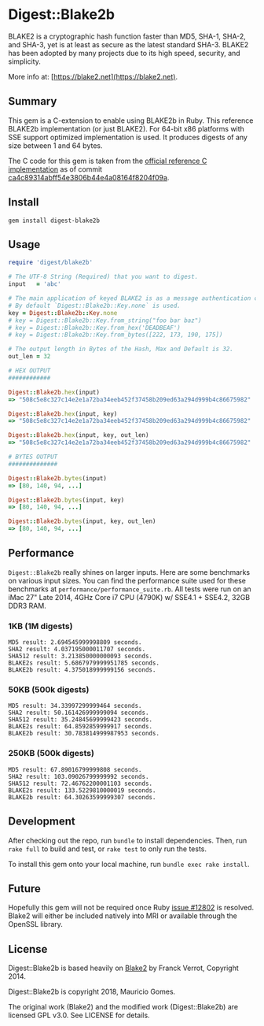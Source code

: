 Digest::Blake2b
===============

BLAKE2 is a cryptographic hash function faster than MD5, SHA-1, SHA-2, and SHA-3, yet is at least as secure as the latest standard SHA-3. BLAKE2 has been adopted by many projects due to its high speed, security, and simplicity.

More info at: [https://blake2.net](https://blake2.net).

## Summary

This gem is a C-extension to enable using BLAKE2b in Ruby. This reference BLAKE2b implementation (or just BLAKE2). For 64-bit x86 platforms with SSE support optimized implementation is used. It produces digests of any size between 1 and 64 bytes.

The C code for this gem is taken from the [official reference C implementation](https://github.com/BLAKE2/BLAKE2) as of commit [ca4c89314abff54e3806b44e4a08164f8204f09a](https://github.com/BLAKE2/BLAKE2/tree/ca4c89314abff54e3806b44e4a08164f8204f09a).

## Install

```
gem install digest-blake2b
```

## Usage

``` ruby
require 'digest/blake2b'

# The UTF-8 String (Required) that you want to digest.
input   = 'abc'

# The main application of keyed BLAKE2 is as a message authentication code (MAC)
# By default `Digest::Blake2b::Key.none` is used.
key = Digest::Blake2b::Key.none
# key = Digest::Blake2b::Key.from_string("foo bar baz")
# key = Digest::Blake2b::Key.from_hex('DEADBEAF')
# key = Digest::Blake2b::Key.from_bytes([222, 173, 190, 175])

# The output length in Bytes of the Hash, Max and Default is 32.
out_len = 32

# HEX OUTPUT
############

Digest::Blake2b.hex(input)
=> "508c5e8c327c14e2e1a72ba34eeb452f37458b209ed63a294d999b4c86675982"

Digest::Blake2b.hex(input, key)
=> "508c5e8c327c14e2e1a72ba34eeb452f37458b209ed63a294d999b4c86675982"

Digest::Blake2b.hex(input, key, out_len)
=> "508c5e8c327c14e2e1a72ba34eeb452f37458b209ed63a294d999b4c86675982"

# BYTES OUTPUT
##############

Digest::Blake2b.bytes(input)
=> [80, 140, 94, ...]

Digest::Blake2b.bytes(input, key)
=> [80, 140, 94, ...]

Digest::Blake2b.bytes(input, key, out_len)
=> [80, 140, 94, ...]

```

## Performance

`Digest::Blake2b` really shines on larger inputs. Here are some benchmarks on various input sizes. You can find the performance suite used for these benchmarks at `performance/performance_suite.rb`. All tests were run on an iMac 27" Late 2014, 4GHz Core i7 CPU (4790K) w/ SSE4.1 + SSE4.2, 32GB DDR3 RAM.

### 1KB (1M digests)

```
MD5 result: 2.694545999998809 seconds.
SHA2 result: 4.037195000011707 seconds.
SHA512 result: 3.213850000000093 seconds.
BLAKE2s result: 5.6867979999951785 seconds.
BLAKE2b result: 4.375018999999156 seconds.
```

### 50KB (500k digests)

```
MD5 result: 34.33997299999464 seconds.
SHA2 result: 50.161426999999094 seconds.
SHA512 result: 35.24845699999423 seconds.
BLAKE2s result: 64.8592859999917 seconds.
BLAKE2b result: 30.783814999987953 seconds.
```

### 250KB (500k digests)

```
MD5 result: 67.89016799999808 seconds.
SHA2 result: 103.09026799999992 seconds.
SHA512 result: 72.46762200001103 seconds.
BLAKE2s result: 133.5229810000019 seconds.
BLAKE2b result: 64.30263599999307 seconds.
```

## Development

After checking out the repo, run `bundle` to install dependencies. Then,
run `rake full` to build and test, or `rake test` to only run the tests.

To install this gem onto your local machine, run `bundle exec rake install`.

## Future

Hopefully this gem will not be required once Ruby [issue #12802](https://bugs.ruby-lang.org/issues/12802) is resolved. Blake2 will either be included natively into MRI or available through the OpenSSL library.

## License

Digest::Blake2b is based heavily on [Blake2](https://github.com/franckverrot/blake2) by Franck Verrot, Copyright 2014.

Digest::Blake2b is copyright 2018, Mauricio Gomes.

The original work (Blake2) and the modified work (Digest::Blake2b) are licensed GPL v3.0. See LICENSE for details.
